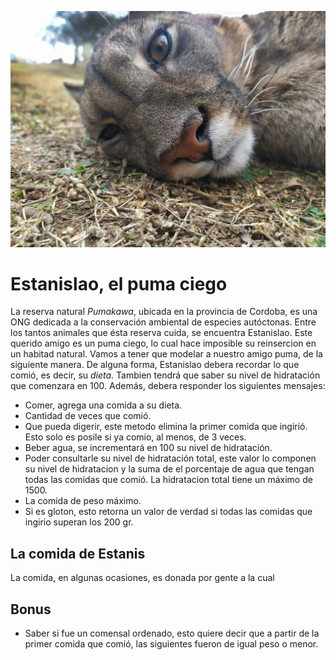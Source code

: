 ![Foto bioparque](./assets/pumaEstanislao.jpg)

# Estanislao, el puma ciego

La reserva natural <i>Pumakawa</i>, ubicada en la provincia de Cordoba, es una ONG dedicada a la conservación ambiental de especies autóctonas. Entre los tantos animales que ésta reserva cuida, se encuentra Estanislao. Este querido amigo es un puma ciego, lo cual hace imposible su reinsercion en un habitad natural. Vamos a tener que modelar a nuestro amigo puma, de la siguiente manera.
De alguna forma, Estanislao debera recordar lo que comió, es decir, su <i>dieta</i>. Tambien tendrá que saber su nivel de hidratación que comenzara en 100. Además, debera responder los siguientes mensajes:
- Comer, agrega una comida a su dieta.
- Cantidad de veces que comió.
- Que pueda digerir, este metodo elimina la primer comida que ingirió. Esto solo es posile si ya comio, al menos, de 3 veces.
- Beber agua, se incrementará en 100 su nivel de hidratación. 
- Poder consultarle su nivel de hidratación total, este valor lo componen su nivel de hidratacion y la suma de el porcentaje de agua que tengan todas las comidas que comió. La hidratacion total tiene un máximo de 1500.
- La comida de peso máximo.
- Si es gloton, esto retorna un valor de verdad si todas las comidas que ingirio superan los 200 gr. 

## La comida de Estanis

La comida, en algunas ocasiones, es donada por gente a la cual


## Bonus

- Saber si fue un comensal ordenado, esto quiere decir que a partir de la primer comida que comió, las siguientes fueron de igual peso o menor.

